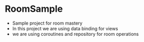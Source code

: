 # RoomSample
- Sample project for room mastery
- In this project we are using data binding for views
- we are using coroutines and repository for room operations

